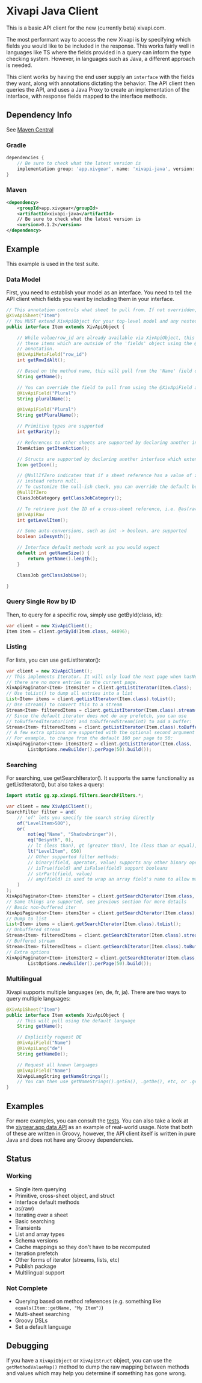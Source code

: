 # Xivapi Java Client

This is a basic API client for the new (currently beta) xivapi.com.

The most performant way to access the new Xivapi is by specifying which fields you would like to be
included in the response. This works fairly well in languages like TS where the fields provided in
a query can inform the type checking system. However, in languages such as Java, a different approach
is needed.

This client works by having the end user supply an `interface` with the fields they want, along with
annotations dictating the behavior. The API client then queries the API, and uses a Java Proxy to
create an implementation of the interface, with response fields mapped to the interface methods.

## Dependency Info

See [Maven Central](https://central.sonatype.com/artifact/app.xivgear/xivapi-java)

### Gradle

```groovy
dependencies {
	// Be sure to check what the latest version is
	implementation group: 'app.xivgear', name: 'xivapi-java', version: '0.1.3'
}
```

### Maven

```xml
<dependency>
    <groupId>app.xivgear</groupId>
    <artifactId>xivapi-java</artifactId>
    // Be sure to check what the latest version is
    <version>0.1.2</version>
</dependency>
```

## Example

This example is used in the test suite.

### Data Model

First, you need to establish your model as an interface. You need to tell the API client which fields you want by
including them in your interface.

```java
// This annotation controls what sheet to pull from. If not overridden, defaults to the name of the interface.
@XivApiSheet("Item")
// You MUST extend XivApiObject for your top-level model and any nested row objects
public interface Item extends XivApiObject {

	// While value/row_id are already available via XivApiObject, this shows how to query
	// these items which are outside of the 'fields' object using the @XivApiMetaField
	// annotation.
	@XivApiMetaField("row_id")
	int getRowIdAlt();

	// Based on the method name, this will pull from the 'Name' field on the response.
	String getName();

	// You can override the field to pull from using the @XivApiField annotation.
	@XivApiField("Plural")
	String pluralName();

	@XivApiField("Plural")
	String getPluralName();

	// Primitive types are supported
	int getRarity();

	// References to other sheets are supported by declaring another interface which extends XivApiObject
	ItemAction getItemAction();

	// Structs are supported by declaring another interface which extends XivApiStruct instead of XivApiObject
	Icon getIcon();

	// @NullIfZero indicates that if a sheet reference has a value of zero, it should
	// instead return null.
	// To customize the null-ish check, you can override the default boolean isZero() method on the target interface.
	@NullIfZero
	ClassJobCategory getClassJobCategory();

	// To retrieve just the ID of a cross-sheet reference, i.e. @as(raw), use the @XivApiRaw annotation.
	@XivApiRaw
	int getLevelItem();

	// Some auto-conversions, such as int -> boolean, are supported
	boolean isDesynth();

	// Interface default methods work as you would expect
	default int getNameSize() {
		return getName().length();
	}

	ClassJob getClassJobUse();

}
```

### Query Single Row by ID

Then, to query for a specific row, simply use getById(class, id):

```java
var client = new XivApiClient();
Item item = client.getById(Item.class, 44096);
```

### Listing

For lists, you can use getListIterator():

```java
var client = new XivApiClient();
// This implements Iterator. It will only load the next page when hasNext() is called and
// there are no more entries in the current page.
XivApiPaginator<Item> itemsIter = client.getListIterator(Item.class);
// Use toList() to dump all entries into a list
List<Item> items = client.getListIterator(Item.class).toList();
// Use stream() to convert this to a stream
Stream<Item> filteredItems = client.getListIterator(Item.class).stream();
// Since the default iterator does not do any prefetch, you can use
// toBufferedIterator(int) and toBufferedStream(int) to add a buffer:
Stream<Item> filteredItems = client.getListIterator(Item.class).toBufferedStream(200);
// A few extra options are supported with the optional second argument for list options
// For example, to change from the default 100 per page to 50:
XivApiPaginator<Item> itemsIter2 = client.getListIterator(Item.class,
        ListOptions.newBuilder().perPage(50).build());
```

### Searching

For searching, use getSearchIterator(). It supports the same functionality as getListIterator(), but also takes
a query:

```java
import static gg.xp.xivapi.filters.SearchFilters.*;

var client = new XivApiClient();
SearchFilter filter = and(
    // 'of' lets you specify the search string directly
    of("LevelItem>500"),
    or(
        not(eq("Name", "Shadowbringer")),
        eq("Desynth", 0),
        // lt (less than), gt (greater than), lte (less than or equal), gte (greater than or equal)
        lt("LevelItem", 650)
        // Other supported filter methods:
        // binary(field, operator, value) supports any other binary operations needed
        // isTrue(field) and isFalse(field) support booleans
        // strPart(field, value)
        // any(field) is used to wrap an array field's name to allow matching on any element in the array
    )
);
XivApiPaginator<Item> itemsIter = client.getSearchIterator(Item.class, filter);
// Same things are supported, see previous section for more details
// Basic non-buffered iter
XivApiPaginator<Item> itemsIter = client.getSearchIterator(Item.class);
// Dump to list
List<Item> items = client.getSearchIterator(Item.class).toList();
// Unbuffered stream
Stream<Item> filteredItems = client.getSearchIterator(Item.class).stream();
// Buffered stream
Stream<Item> filteredItems = client.getSearchIterator(Item.class).toBufferedStream(200);
// Extra options
XivApiPaginator<Item> itemsIter2 = client.getSearchIterator(Item.class,
		ListOptions.newBuilder().perPage(50).build());
```

### Multilingual

Xivapi supports multiple languages (en, de, fr, ja). There are two ways to query multiple languages:
```java
@XivApiSheet("Item")
public interface Item extends XivApiObject {
    // This will pull using the default language
    String getName();

    // Explicitly request DE
    @XivApiField("Name")
    @XivApiLang("de")
    String getNameDe();

    // Request all known languages
    @XivApiField("Name")
    XivApiLangString getNameStrings();
    // You can then use getNameStrings().getEn(), .getDe(), etc, or .getAll() to return values as a map.
}

```

## Examples

For more examples, you can consult the [tests](src/test/groovy/gg/xp/xivapi/test).
You can also take a look at the [xivgear.app data API](https://github.com/xiv-gear-planner/xivgear-data-api)
as an example of real-world usage. Note that both of these are written in Groovy, however, the API client itself
is written in pure Java and does not have any Groovy dependencies.

## Status

### Working

- Single item querying
- Primitive, cross-sheet object, and struct
- Interface default methods
- as(raw)
- Iterating over a sheet
- Basic searching
- Transients
- List and array types
- Schema versions
- Cache mappings so they don't have to be recomputed
- Iteration prefetch
- Other forms of iterator (streams, lists, etc)
- Publish package
- Multilingual support

### Not Complete

- Querying based on method references (e.g. something like `equals(Item::getName, "My Item")`)
- Multi-sheet searching
- Groovy DSLs
- Set a default language

## Debugging

If you have a `XivApiObject` or `XivApiStruct` object, you can use the 
`getMethodValueMap()` method to dump the raw mapping between methods and values which may
help you determine if something has gone wrong.